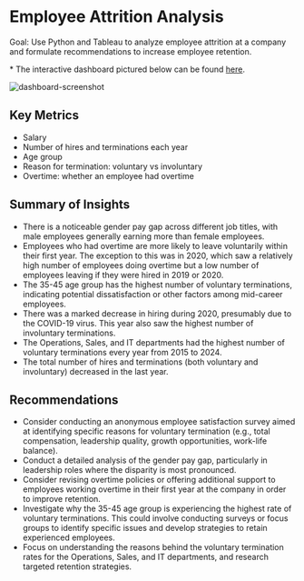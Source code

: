 # Employee Attrition Analysis
Goal: Use Python and Tableau to analyze employee attrition at a company and formulate recommendations to increase employee retention.

\* The interactive dashboard pictured below can be found [here](https://public.tableau.com/views/EmployeeAttrition_17247825466550/Dashboard2?:language=en-US&:sid=&:redirect=auth&:display_count=n&:origin=viz_share_link).

![dashboard-screenshot](https://github.com/user-attachments/assets/57c435df-eac8-43b7-88ee-47a8ac067ec8)

## Key Metrics
* Salary
* Number of hires and terminations each year
* Age group
* Reason for termination: voluntary vs involuntary
* Overtime: whether an employee had overtime

## Summary of Insights
* There is a noticeable gender pay gap across different job titles, with male employees generally earning more than female employees.
* Employees who had overtime are more likely to leave voluntarily within their first year. The exception to this was in 2020, which saw a relatively high number of employees doing overtime but a low number of employees leaving if they were hired in 2019 or 2020.
* The 35-45 age group has the highest number of voluntary terminations, indicating potential dissatisfaction or other factors among mid-career employees.
* There was a marked decrease in hiring during 2020, presumably due to the COVID-19 virus. This year also saw the highest number of involuntary terminations.
* The Operations, Sales, and IT departments had the highest number of voluntary terminations every year from 2015 to 2024.
* The total number of hires and terminations (both voluntary and involuntary) decreased in the last year.

## Recommendations
* Consider conducting an anonymous employee satisfaction survey aimed at identifying specific reasons for voluntary termination (e.g., total compensation, leadership quality, growth opportunities, work-life balance). 
* Conduct a detailed analysis of the gender pay gap, particularly in leadership roles where the disparity is most pronounced.
* Consider revising overtime policies or offering additional support to employees working overtime in their first year at the company in order to improve retention.
* Investigate why the 35-45 age group is experiencing the highest rate of voluntary terminations. This could involve conducting surveys or focus groups to identify specific issues and develop strategies to retain experienced employees.
* Focus on understanding the reasons behind the voluntary termination rates for the Operations, Sales, and IT departments, and research targeted retention strategies.

